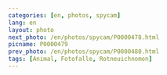 ```yaml
---
categories: [en, photos, spycam]
lang: en
layout: photo
next_photo: /en/photos/spycam/P0000478.html
picname: P0000479
prev_photo: /en/photos/spycam/P0000480.html
tags: [Animal, Fotofalle, Rotneuichnomon]
---
```


